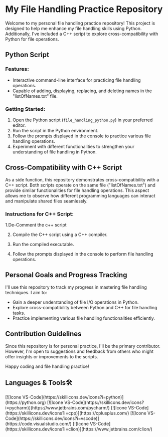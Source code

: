 # My File Handling Practice Repository

Welcome to my personal file handling practice repository! This project is designed to help me enhance my 
file handling skills using Python. Additionally, I've included a C++ script to explore cross-compatibility 
with Python for file operations.

## Python Script 

### Features:
- Interactive command-line interface for practicing file handling operations.
- Capable of adding, displaying, replacing, and deleting names in the "listOfNames.txt" file.

### Getting Started:
1. Open the Python script (`file_handling_python.py`) in your preferred editor.
2. Run the script in the Python environment.
3. Follow the prompts displayed in the console to practice various file handling operations.
4. Experiment with different functionalities to strengthen your understanding of file handling in Python.

## Cross-Compatibility with C++ Script

As a side function, this repository demonstrates cross-compatibility with a C++ script.
Both scripts operate on the same file ("listOfNames.txt") and provide similar functionalities for 
file handling operations. This aspect allows me to observe how different programming languages 
can interact and manipulate shared files seamlessly.

### Instructions for C++ Script:
1.De-Comment the c++ script

2. Compile the C++ script using a C++ compiler.

3. Run the compiled executable.

4. Follow the prompts displayed in the console to perform file handling operations.

## Personal Goals and Progress Tracking

I'll use this repository to track my progress in mastering file handling techniques. I aim to:
- Gain a deeper understanding of file I/O operations in Python.
- Explore cross-compatibility between Python and C++ for file handling tasks.
- Practice implementing various file handling functionalities efficiently.

## Contribution Guidelines

Since this repository is for personal practice, I'll be the primary contributor. However, 
I'm open to suggestions and feedback from others who might offer insights or improvements to the scripts.

Happy coding and file handling practice!


<h2>Languages & Tools🛠️</h2>
[![Icone VS-Code](https://skillicons.dev/icons?i=python)](https://python.org)
[![Icone VS-Code](https://skillicons.dev/icons?i=pycharm)](https://www.jetbrains.com/pycharm/)
[![Icone VS-Code](https://skillicons.dev/icons?i=cpp)](https://cplusplus.com/)
[![Icone VS-Code](https://skillicons.dev/icons?i=vscode)](https://code.visualstudio.com/)
[![Icone VS-Code](https://skillicons.dev/icons?i=clion)](https://www.jetbrains.com/clion/)



